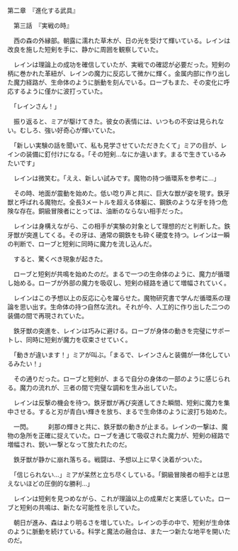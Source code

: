 第二章　『進化する武具』

　第三話　『実戦の時』

　西の森の外縁部。朝露に濡れた草木が、日の光を受けて輝いている。レインは改良を施した短剣を手に、静かに周囲を観察していた。

　レインは理論上の成功を確信していたが、実戦での確認が必要だった。短剣の柄に巻かれた革紐が、レインの魔力に反応して微かに輝く。金属内部に作り出した魔力経路が、生命体のように脈動を刻んでいる。ローブもまた、その変化に呼応するように僅かに波打っていた。

　「レインさん！」

　振り返ると、ミアが駆けてきた。彼女の表情には、いつもの不安は見られない。むしろ、強い好奇心が輝いていた。

　「新しい実験の話を聞いて、私も見学させていただきたくて」ミアの目が、レインの装備に釘付けになる。「その短剣...なにか違います。まるで生きているみたいです」

　レインは微笑む。「ええ、新しい試みです。魔物の持つ循環系を参考に...」

　その時、地面が震動を始めた。低い唸り声と共に、巨大な獣が姿を現す。鉄牙獣と呼ばれる魔物だ。全長3メートルを超える体躯に、鋼鉄のような牙を持つ危険な存在。銅級冒険者にとっては、油断のならない相手だった。

　レインは身構えながら、この相手が実験の対象として理想的だと判断した。鉄牙獣が突進してくる。その牙は、通常の鋼鉄をも砕く硬度を持つ。レインは一瞬の判断で、ローブと短剣に同時に魔力を流し込んだ。

　すると、驚くべき現象が起きた。

　ローブと短剣が共鳴を始めたのだ。まるで一つの生命体のように、魔力が循環し始める。ローブが外部の魔力を吸収し、短剣の経路を通じて増幅されていく。

　レインはこの予想以上の反応に心を躍らせた。魔物研究書で学んだ循環系の理論を思い出す。生命体の持つ自然な流れ。それが今、人工的に作り出した二つの装備の間で再現されていた。

　鉄牙獣の突進を、レインは巧みに避ける。ローブが身体の動きを完璧にサポートし、同時に短剣が魔力を収束させていく。

　「動きが違います！」ミアが叫ぶ。「まるで、レインさんと装備が一体化しているみたい！」

　その通りだった。ローブと短剣が、まるで自分の身体の一部のように感じられる。魔力の流れが、三者の間で完璧な調和を生み出していた。

　レインは反撃の機会を待つ。鉄牙獣が再び突進してきた瞬間、短剣に魔力を集中させる。すると刃が青白い輝きを放ち、まるで生命体のように波打ち始めた。

　一閃。
　
　刹那の輝きと共に、鉄牙獣の動きが止まる。レインの一撃は、魔物の急所を正確に捉えていた。ローブを通じて吸収された魔力が、短剣の経路で増幅され、鋭い一撃となって放たれたのだ。

　鉄牙獣が静かに崩れ落ちる。戦闘は、予想以上に早く決着がついた。

　「信じられない...」ミアが呆然と立ち尽くしている。「銅級冒険者の相手とは思えないほどの圧倒的な勝利...」

　レインは短剣を見つめながら、これが理論以上の成果だと実感していた。ローブと短剣の共鳴は、新たな可能性を示していた。

　朝日が進み、森はより明るさを増していた。レインの手の中で、短剣が生命体のように脈動を続けている。科学と魔法の融合は、また一つ新たな地平を開いたのだ。